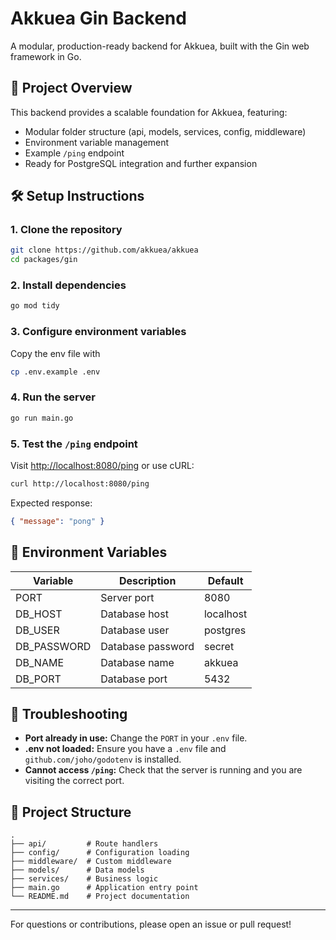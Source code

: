 # Akkuea Gin Backend

A modular, production-ready backend for Akkuea, built with the Gin web framework in Go.

## 🚀 Project Overview

This backend provides a scalable foundation for Akkuea, featuring:

- Modular folder structure (api, models, services, config, middleware)
- Environment variable management
- Example `/ping` endpoint
- Ready for PostgreSQL integration and further expansion

## 🛠️ Setup Instructions

### 1. Clone the repository

```sh
git clone https://github.com/akkuea/akkuea
cd packages/gin
```

### 2. Install dependencies

```sh
go mod tidy
```

### 3. Configure environment variables

Copy the env file with

```sh
cp .env.example .env
```

### 4. Run the server

```sh
go run main.go
```

### 5. Test the `/ping` endpoint

Visit [http://localhost:8080/ping](http://localhost:8080/ping) or use cURL:

```sh
curl http://localhost:8080/ping
```

Expected response:

```json
{ "message": "pong" }
```

## 🌱 Environment Variables

| Variable    | Description       | Default   |
| ----------- | ----------------- | --------- |
| PORT        | Server port       | 8080      |
| DB_HOST     | Database host     | localhost |
| DB_USER     | Database user     | postgres  |
| DB_PASSWORD | Database password | secret    |
| DB_NAME     | Database name     | akkuea    |
| DB_PORT     | Database port     | 5432      |

## 🐞 Troubleshooting

- **Port already in use:** Change the `PORT` in your `.env` file.
- **.env not loaded:** Ensure you have a `.env` file and `github.com/joho/godotenv` is installed.
- **Cannot access `/ping`:** Check that the server is running and you are visiting the correct port.

## 📁 Project Structure

```
.
├── api/         # Route handlers
├── config/      # Configuration loading
├── middleware/  # Custom middleware
├── models/      # Data models
├── services/    # Business logic
├── main.go      # Application entry point
└── README.md    # Project documentation
```

---

For questions or contributions, please open an issue or pull request!
